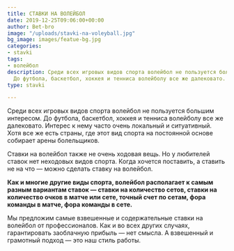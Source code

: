 ```yaml
---
title: СТАВКИ НА ВОЛЕЙБОЛ
date: 2019-12-25T09:06:00+00:00
author: Bet-bro
image: "/uploads/stavki-na-voleyball.jpg"
bg_image: images/featue-bg.jpg
categories:
- stavki
tags:
- волейбол
description: Среди всех игровых видов спорта волейбол не пользуется большим интересом.
  До футбола, баскетбол, хоккея и тенниса волейболу все же далековато.
type: stavki

---
```

Среди всех игровых видов спорта волейбол не пользуется большим интересом. До футбола, баскетбол, хоккея и тенниса волейболу все же далековато. Интерес к нему часто очень локальный и ситуативный. Хотя все же есть страны, где этот вид спорта на постоянной основе собирает арены болельщиков.

Ставки на волейбол также не очень ходовая вещь. Но у любителей ставок нет неходовых видов спорта. Когда хочется поставить, а ставить не на что — можно сделать ставку на волейбол.

**Как и многие другие виды спорта, волейбол располагает к самым разным вариантам ставок — ставки на количество сетов, ставки на количество очков в матче или сете, точный счет по сетам, фора команды в матче, фора команды в сете.**

Мы предложим самые взвешенные и содержательные ставки на волейбол от профессионалов. Как и во всех других случаях, гарантировать заоблачную прибыль — нет смысла. А взвешенный и грамотный подход — это наш стиль работы.